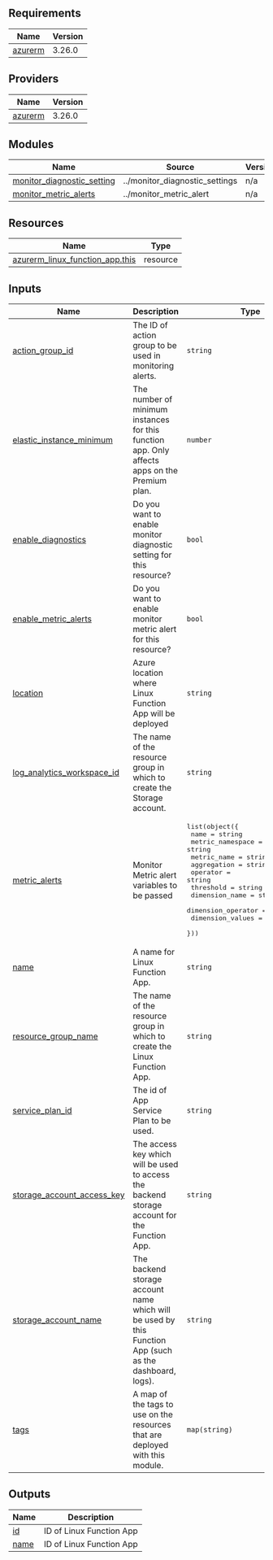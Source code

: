<!-- BEGIN_TF_DOCS -->
## Requirements

| Name | Version |
|------|---------|
| <a name="requirement_azurerm"></a> [azurerm](#requirement\_azurerm) | 3.26.0 |

## Providers

| Name | Version |
|------|---------|
| <a name="provider_azurerm"></a> [azurerm](#provider\_azurerm) | 3.26.0 |

## Modules

| Name | Source | Version |
|------|--------|---------|
| <a name="module_monitor_diagnostic_setting"></a> [monitor\_diagnostic\_setting](#module\_monitor\_diagnostic\_setting) | ../monitor_diagnostic_settings | n/a |
| <a name="module_monitor_metric_alerts"></a> [monitor\_metric\_alerts](#module\_monitor\_metric\_alerts) | ../monitor_metric_alert | n/a |

## Resources

| Name | Type |
|------|------|
| [azurerm_linux_function_app.this](https://registry.terraform.io/providers/hashicorp/azurerm/3.26.0/docs/resources/linux_function_app) | resource |

## Inputs

| Name | Description | Type | Default | Required |
|------|-------------|------|---------|:--------:|
| <a name="input_action_group_id"></a> [action\_group\_id](#input\_action\_group\_id) | The ID of action group to be used in monitoring alerts. | `string` | n/a | yes |
| <a name="input_elastic_instance_minimum"></a> [elastic\_instance\_minimum](#input\_elastic\_instance\_minimum) | The number of minimum instances for this function app. Only affects apps on the Premium plan. | `number` | n/a | yes |
| <a name="input_enable_diagnostics"></a> [enable\_diagnostics](#input\_enable\_diagnostics) | Do you want to enable monitor diagnostic setting for this resource? | `bool` | n/a | yes |
| <a name="input_enable_metric_alerts"></a> [enable\_metric\_alerts](#input\_enable\_metric\_alerts) | Do you want to enable monitor metric alert for this resource? | `bool` | n/a | yes |
| <a name="input_location"></a> [location](#input\_location) | Azure location where Linux Function App will be deployed | `string` | n/a | yes |
| <a name="input_log_analytics_workspace_id"></a> [log\_analytics\_workspace\_id](#input\_log\_analytics\_workspace\_id) | The name of the resource group in which to create the Storage account. | `string` | n/a | yes |
| <a name="input_metric_alerts"></a> [metric\_alerts](#input\_metric\_alerts) | Monitor Metric alert variables to be passed | <pre>list(object({<br>      name               = string<br>      metric_namespace   = string<br>      metric_name        = string<br>      aggregation        = string<br>      operator           = string<br>      threshold          = string<br>      dimension_name     = string<br>      dimension_operator = string<br>      dimension_values   = list(string)<br>    }))</pre> | n/a | yes |
| <a name="input_name"></a> [name](#input\_name) | A name for Linux Function App. | `string` | n/a | yes |
| <a name="input_resource_group_name"></a> [resource\_group\_name](#input\_resource\_group\_name) | The name of the resource group in which to create the Linux Function App. | `string` | n/a | yes |
| <a name="input_service_plan_id"></a> [service\_plan\_id](#input\_service\_plan\_id) | The id of App Service Plan to be used. | `string` | n/a | yes |
| <a name="input_storage_account_access_key"></a> [storage\_account\_access\_key](#input\_storage\_account\_access\_key) | The access key which will be used to access the backend storage account for the Function App. | `string` | n/a | yes |
| <a name="input_storage_account_name"></a> [storage\_account\_name](#input\_storage\_account\_name) | The backend storage account name which will be used by this Function App (such as the dashboard, logs). | `string` | n/a | yes |
| <a name="input_tags"></a> [tags](#input\_tags) | A map of the tags to use on the resources that are deployed with this module. | `map(string)` | n/a | yes |

## Outputs

| Name | Description |
|------|-------------|
| <a name="output_id"></a> [id](#output\_id) | ID of Linux Function App |
| <a name="output_name"></a> [name](#output\_name) | ID of Linux Function App |
<!-- END_TF_DOCS -->